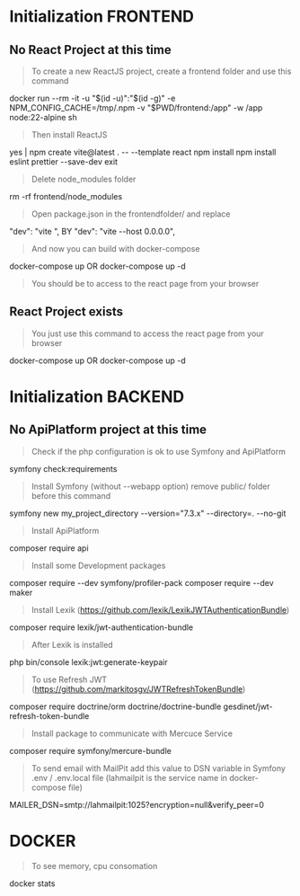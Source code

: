 # Initialization FRONTEND


## No React Project at this time

> To create a new ReactJS project, create a frontend folder and use this command

docker run --rm -it -u "$(id -u)":"$(id -g)" -e NPM_CONFIG_CACHE=/tmp/.npm -v "$PWD/frontend:/app" -w /app node:22-alpine sh

> Then install ReactJS

yes | npm create vite@latest . -- --template react
npm install
npm install eslint prettier --save-dev
exit

> Delete node_modules folder

rm -rf frontend/node_modules

> Open package.json in the frontendfolder/ and replace

"dev": "vite ", BY "dev": "vite --host 0.0.0.0",

> And now you can build with docker-compose

docker-compose up OR docker-compose up -d

> You should be to access to the react page from your browser


## React Project exists

> You just use this command to access the react page from your browser

docker-compose up OR docker-compose up -d


# Initialization BACKEND


## No ApiPlatform project at this time

> Check if the php configuration is ok to use Symfony and ApiPlatform

symfony check:requirements

> Install Symfony (without --webapp option) remove public/ folder before this command

symfony new my_project_directory --version="7.3.x" --directory=. --no-git

> Install ApiPlatform

composer require api

> Install some Development packages

composer require --dev symfony/profiler-pack
composer require --dev maker

> Install Lexik (https://github.com/lexik/LexikJWTAuthenticationBundle)

composer require lexik/jwt-authentication-bundle

> After Lexik is installed

php bin/console lexik:jwt:generate-keypair

> To use Refresh JWT (https://github.com/markitosgv/JWTRefreshTokenBundle)

composer require doctrine/orm doctrine/doctrine-bundle gesdinet/jwt-refresh-token-bundle

> Install package to communicate with Mercuce Service

composer require symfony/mercure-bundle





> To send email with MailPit add this value to DSN variable in Symfony .env / .env.local file (lahmailpit is the service name in docker-compose file)


MAILER_DSN=smtp://lahmailpit:1025?encryption=null&verify_peer=0



# DOCKER

> To see memory, cpu consomation

docker stats